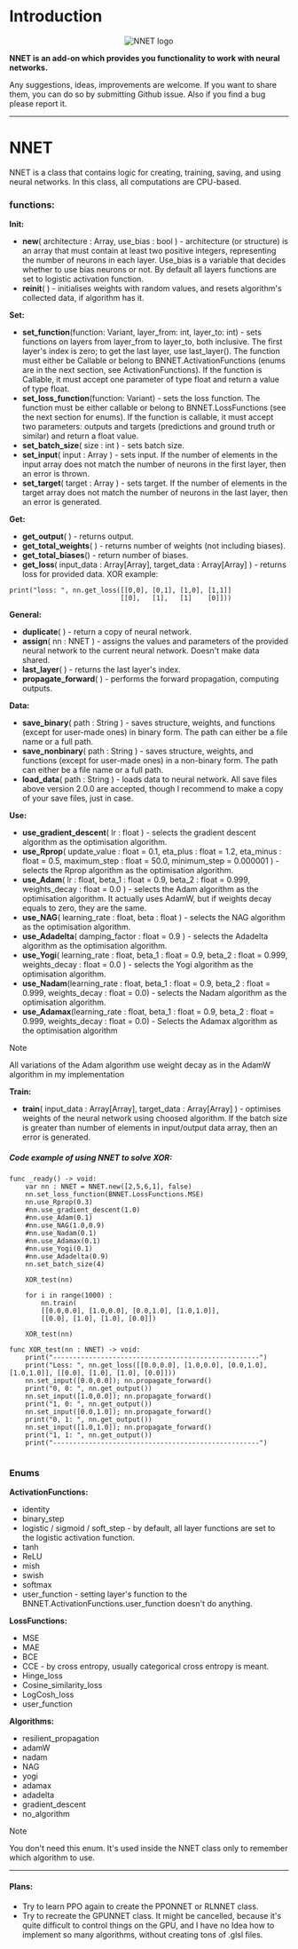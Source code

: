 # Introduction 
<div style="text-align:center; image-rendering: -webkit-optimize-contrast; image-rendering: crisp-edges; image-rendering: pixelated;">
  <img src="https://i.postimg.cc/7689k1gx/NNET-logo.png" alt="NNET logo" />
</div>

**NNET is an add-on which provides you functionality to work with neural networks.**

Any suggestions, ideas, improvements are welcome. If you want to share them, you can do so by submitting Github issue. Also if you find a bug please report it.

---
# NNET
NNET is a class that contains logic for creating, training, saving, and using neural networks. In this class, all computations are CPU-based.

### functions:
   **Init:**
   - **new**( architecture : Array, use_bias : bool ) - architecture (or structure) is an array that must contain at least two positive integers, representing the number of neurons in each layer. Use_bias is a variable that decides whether to use bias neurons or not. By default all layers functions are set to logistic activation function.
   - **reinit**( ) - initialises weights with random values, and resets algorithm's collected data, if algorithm has it.

**Set:**
   - **set_function**(function: Variant, layer_from: int, layer_to: int) - sets functions on layers from layer_from to layer_to, both inclusive. The first layer's index is zero; to get the last layer, use last_layer(). The function must either be Callable or belong to BNNET.ActivationFunctions (enums are in the next section, see ActivationFunctions). If the function is Callable, it must accept one parameter of type float and return a value of type float.
   - **set_loss_function**(function: Variant) - sets the loss function. The function must be either callable or belong to BNNET.LossFunctions (see the next section for enums). If the function is callable, it must accept two parameters: outputs and targets (predictions and ground truth or similar) and return a float value.
   - **set_batch_size**( size : int ) - sets batch size.
   - **set_input**( input : Array ) - sets input. If the number of elements in the input array does not match the number of neurons in the first layer, then an error is thrown.
   - **set_target**( target : Array ) - sets target. If the number of elements in the target array does not match the number of neurons in the last layer, then an error is generated.


**Get:**
   - **get_output**( ) - returns output.
   - **get_total_weights**( ) - returns number of weights (not including biases).
   - **get_total_biases**() - return number of biases.
   - **get_loss**( input_data : Array\[Array], target_data : Array\[Array] ) - returns loss for provided data. XOR example:
```GDScript
print("loss: ", nn.get_loss([[0,0], [0,1], [1,0], [1,1]] 
                            [[0],   [1],   [1]    [0]]))
```

**General:**
   - **duplicate**( ) - return a copy of neural network.
   - **assign**( nn : NNET ) - assigns the values and parameters of the provided neural network to the current neural network. Doesn't make data shared.
   - **last_layer**( ) - returns the last layer's index.
   - **propagate_forward**( ) - performs the forward propagation, computing outputs.

**Data:**
   - **save_binary**( path : String ) - saves structure, weights, and functions (except for user-made ones) in binary form. The path can either be a file name or a full path.
   - **save_nonbinary**( path : String ) - saves structure, weights, and functions (except for user-made ones) in a non-binary form. The path can either be a file name or a full path.
   - **load_data**( path : String ) - loads data to neural network. All save files above version 2.0.0 are accepted, though I recommend to make a copy of your save files, just in case.

**Use:**
   - **use_gradient_descent**( lr : float ) - selects the gradient descent algorithm as the optimisation algorithm.
   - **use_Rprop**( update_value : float = 0.1, eta_plus : float = 1.2, eta_minus : float = 0.5, maximum_step : float = 50.0, minimum_step = 0.000001 ) - selects the Rprop algorithm as the optimisation algorithm.
   - **use_Adam**( lr : float, beta_1 : float = 0.9, beta_2 : float = 0.999, weights_decay : float = 0.0 ) - selects the Adam algorithm as the optimisation algorithm. It actually uses AdamW, but if weights decay equals to zero, they are the same.
   - **use_NAG**( learning_rate : float, beta : float ) - selects the NAG algorithm as the optimisation algorithm.
   - **use_Adadelta**( damping_factor : float = 0.9 ) - selects the Adadelta algorithm as the optimisation algorithm.
   - **use_Yogi**( learning_rate : float, beta_1 : float = 0.9, beta_2 : float = 0.999, weights_decay : float = 0.0 ) - selects the Yogi algorithm as the optimisation algorithm.
   - **use_Nadam**(learning_rate : float, beta_1 : float = 0.9, beta_2 : float = 0.999, weights_decay : float = 0.0) - selects the Nadam algorithm as the optimisation algorithm.
   - **use_Adamax**(learning_rate : float, beta_1 : float = 0.9, beta_2 : float = 0.999, weights_decay : float = 0.0) - Selects the Adamax algorithm as the optimisation algorithm

> [!NOTE]
>    All variations of the Adam algorithm use weight decay as in the AdamW algorithm in my implementation

**Train:**
   - **train**( input_data : Array\[Array], target_data : Array\[Array] ) - optimises weights of the neural network using choosed algorithm. If the batch size is greater than number of elements in input/output data array, then an error is generated.

##### Code example of using NNET to solve XOR:
```GDScript
func _ready() -> void:
	var nn : NNET = NNET.new([2,5,6,1], false)
	nn.set_loss_function(BNNET.LossFunctions.MSE)
	nn.use_Rprop(0.3)
	#nn.use_gradient_descent(1.0)
	#nn.use_Adam(0.1)
	#nn.use_NAG(1.0,0.9)
	#nn.use_Nadam(0.1)
	#nn.use_Adamax(0.1)
	#nn.use_Yogi(0.1)
	#nn.use_Adadelta(0.9)
	nn.set_batch_size(4)
	
	XOR_test(nn)
	
	for i in range(1000) :
		nn.train(
		[[0.0,0.0], [1.0,0.0], [0.0,1.0], [1.0,1.0]],
		[[0.0], [1.0], [1.0], [0.0]])
	
	XOR_test(nn)

func XOR_test(nn : NNET) -> void:
	print("----------------------------------------------------")
	print("Loss: ", nn.get_loss([[0.0,0.0], [1.0,0.0], [0.0,1.0], [1.0,1.0]], [[0.0], [1.0], [1.0], [0.0]]))
	nn.set_input([0.0,0.0]); nn.propagate_forward()
	print("0, 0: ", nn.get_output())
	nn.set_input([1.0,0.0]); nn.propagate_forward()
	print("1, 0: ", nn.get_output())
	nn.set_input([0.0,1.0]); nn.propagate_forward()
	print("0, 1: ", nn.get_output())
	nn.set_input([1.0,1.0]); nn.propagate_forward()
	print("1, 1: ", nn.get_output())
	print("----------------------------------------------------")
	
```


### Enums

**ActivationFunctions:**
   - identity
   - binary_step
   - logistic / sigmoid / soft_step - by default, all layer functions are set to the logistic activation function.
   - tanh
   - ReLU
   - mish
   - swish
   - softmax
   - user_function - setting layer's function to the BNNET.ActivationFunctions.user_function doesn't do anything.

**LossFunctions:**
   - MSE
   - MAE
   - BCE
   - CCE - by cross entropy, usually categorical cross entropy is meant.
   - Hinge_loss
   - Cosine_similarity_loss
   - LogCosh_loss
   - user_function

**Algorithms:**
   - resilient_propagation
   - adamW
   - nadam
   - NAG
   - yogi
   - adamax
   - adadelta
   - gradient_descent
   - no_algorithm
>[!NOTE]
> You don't need this enum. It's used inside the NNET class only to remember which algorithm to use.

---

#### Plans:
- Try to learn PPO again to create the PPONNET or RLNNET class.
- Try to recreate the GPUNNET class. It might be cancelled, because it's quite difficult to control things on the GPU, and I have no Idea how to implement so many algorithms, without creating tons of .glsl files.
